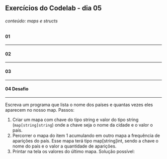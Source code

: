 ## Exercícios do Codelab - dia 05
###### conteúdo: maps e structs

#### 01

---

#### 02

---

#### 03

---

#### 04 Desafio

---

Escreva um programa que lista o nome dos países e quantas vezes eles aparecem no nosso map. 
Passos:
1) Criar um mapa com chave do tipo string e valor do tipo string (`map[string]string`) onde a chave seja o nome da cidade e o valor o país.
2) Percorrer o mapa do item 1 acumulando em outro mapa a frequência de aparições do país. Esse mapa terá tipo map[string]int, sendo a chave o nome do país e o valor a quantidade de aparições.
3) Printar na tela os valores do último mapa.
Solução possível: 
